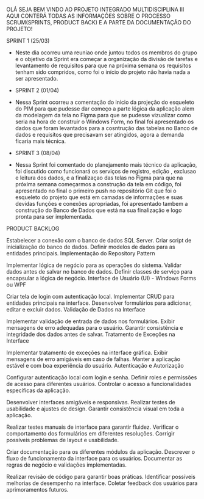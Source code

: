 OLÁ SEJA BEM VINDO AO PROJETO INTEGRADO MULTIDISCIPLINA III AQUI CONTERÁ TODAS AS INFORMAÇÕES SOBRE O PROCESSO SCRUM(SPRINTS, PRODUCT BACK) E A PARTE DA DOCUMENTAÇÃO DO PROJETO!

SPRINT 1 (25/03)

- Neste dia ocorreu uma reuniao onde juntou todos os membros do grupo e o objetivo da Sprint era começar a organização da divisão de tarefas e levantamento de requisitos para que na próxima semana os requisitos tenham sido compridos, como foi o início do projeto não havia nada a ser apresentado.

- SPRINT 2 (01/04)

- Nessa Sprint ocorreu a comentação do inicio da projeção do esqueleto do PIM para que pudesse dar começo a parte lógica da aplicação alem da modelagem da tela no Figma para que se pudesse vizualizar como seria na hora de construir o Windows Form, no final foi apresentado os dados que foram levantados para a cosntrução das tabelas no Banco de dados e requisitos que precisavam ser atingidos, agora a demanda ficaria mais técnica.

- SPRINT 3 (08/04)

- Nessa Sprint foi comentado do planejamento mais técnico da aplicação, foi discutido como funcionará os serviços de registro, edição , exclusao e leitura dos dados, e a finalizaçao das telas no Figma para  que na próxima semana começarmos a construção da tela em código, foi apresentado no final o primeiro push no repositório Git que foi o esqueleto do projeto que está  em camadas de informações e suas devidas funções e conexôes apropriadas, foi apresentado tambem a construção do Banco de Dados que está na sua finalização e logo pronta para ser implementada.




PRODUCT BACKLOG

Estabelecer a conexão com o banco de dados SQL Server.
Criar script de inicialização do banco de dados.
Definir modelos de dados para as entidades principais.
Implementação do Repository Pattern

Implementar lógica de negócio para as operações do sistema.
Validar dados antes de salvar no banco de dados.
Definir classes de serviço para encapsular a lógica de negócio.
Interface de Usuário (UI) - Windows Forms ou WPF

Criar tela de login com autenticação local.
Implementar CRUD para entidades principais na interface.
Desenvolver formulários para adicionar, editar e excluir dados.
Validação de Dados na Interface

Implementar validação de entrada de dados nos formulários.
Exibir mensagens de erro adequadas para o usuário.
Garantir consistência e integridade dos dados antes de salvar.
Tratamento de Exceções na Interface

Implementar tratamento de exceções na interface gráfica.
Exibir mensagens de erro amigáveis em caso de falhas.
Manter a aplicação estável e com boa experiência do usuário.
Autenticação e Autorização

Configurar autenticação local com login e senha.
Definir roles e permissões de acesso para diferentes usuários.
Controlar o acesso a funcionalidades específicas da aplicação.

Desenvolver interfaces amigáveis e responsivas.
Realizar testes de usabilidade e ajustes de design.
Garantir consistência visual em toda a aplicação.

Realizar testes manuais de interface para garantir fluidez.
Verificar o comportamento dos formulários em diferentes resoluções.
Corrigir possíveis problemas de layout e usabilidade.

Criar documentação para os diferentes módulos da aplicação.
Descrever o fluxo de funcionamento da interface para os usuários.
Documentar as regras de negócio e validações implementadas.

Realizar revisão de código para garantir boas práticas.
Identificar possíveis melhorias de desempenho na interface.
Coletar feedback dos usuários para aprimoramentos futuros.
